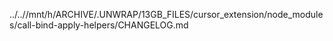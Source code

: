 ../..//mnt/h/ARCHIVE/.UNWRAP/13GB_FILES/cursor_extension/node_modules/call-bind-apply-helpers/CHANGELOG.md